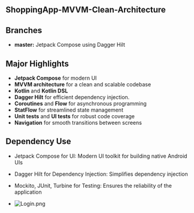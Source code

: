 ## ShoppingApp-MVVM-Clean-Architecture

## Branches

- **master:** Jetpack Compose using Dagger Hilt

## Major Highlights

- **Jetpack Compose** for modern UI
- **MVVM architecture** for a clean and scalable codebase
- **Kotlin** and **Kotlin DSL**
- **Dagger Hilt** for efficient dependency injection.
- **Coroutines** and **Flow** for asynchronous programming
- **StatFlow** for streamlined state management
- **Unit tests** and **UI tests** for robust code coverage
- **Navigation** for smooth transitions between screens

## Dependency Use

- Jetpack Compose for UI: Modern UI toolkit for building native Android UIs
- Dagger Hilt for Dependency Injection: Simplifies dependency injection
- Mockito, JUnit, Turbine for Testing: Ensures the reliability of the application

- ![Login.png](../../AppImages/Login.png)